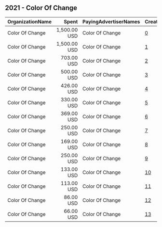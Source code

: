 ## 2021 - Color Of Change 
|OrganizationName|Spent|PayingAdvertiserNames|CreativeUrls|Impressions|Genders|AgeBrackets|CountryCodes|BillingAddresses|CandidateBallotInformation|
|:---|---:|:---|:---|---:|:---|:---|:---|:---|:---|
|Color Of Change|1,500.00 USD|Color Of Change|[0](https://www.snap.com/political-ads/asset/b9e801f6a8879bed541cb6aff1e1dbd66cdf16388119ecd82fe4a8dbdada2ffd?mediaType=mp4)|885,790|||united states|"1714 Franklin St,Oakland,94612,US"||
|Color Of Change|1,500.00 USD|Color Of Change|[1](https://www.snap.com/political-ads/asset/0964c1017a25b7cf9d1753a9c242f97ec1b43e9e2f6bbc0ecbf1ab302685cfa1?mediaType=mp4)|654,394|||united states|"1714 Franklin St,Oakland,94612,US"||
|Color Of Change|703.00 USD|Color Of Change|[2](https://www.snap.com/political-ads/asset/8054edead5b78600ce9b8077745d141e4b98240c28dfa7aee9d532889a9299ec?mediaType=jpg)|440,143|||united states|"1714 Franklin St,Oakland,94612,US"||
|Color Of Change|500.00 USD|Color Of Change|[3](https://www.snap.com/political-ads/asset/05c7fde83a4569f9b1555335c8fb9cd32335a237b35538c0b385b38194a46ce4?mediaType=png)|392,259|||united states|"1714 Franklin St,Oakland,94612,US"|Justice for Keyon|
|Color Of Change|426.00 USD|Color Of Change|[4](https://www.snap.com/political-ads/asset/7a8d3e07a9628d494658d0c74d52842e5a52ac112c6b45aef8afeeb6b3940ea9?mediaType=jpg)|242,429|||united states|"1714 Franklin St,Oakland,94612,US"||
|Color Of Change|330.00 USD|Color Of Change|[5](https://www.snap.com/political-ads/asset/9e4300e432a83dc10f70ae386727bd1de5eef4a13cc24af773f34f85348216be?mediaType=png)|234,162|||united states|"1714 Franklin St,Oakland,94612,US"||
|Color Of Change|369.00 USD|Color Of Change|[6](https://www.snap.com/political-ads/asset/0e8c42aa21ffdf52d4b5af1ab67d27ea2f1044293b9b58add94efed1e6647044?mediaType=jpg)|214,848|||united states|"1714 Franklin St,Oakland,94612,US"||
|Color Of Change|250.00 USD|Color Of Change|[7](https://www.snap.com/political-ads/asset/f15a85e69358fcaff40cdb79032bff0746e960229195c73b0d8e0de189f5b186?mediaType=png)|120,988|||united states|"1714 Franklin St,Oakland,94612,US"||
|Color Of Change|169.00 USD|Color Of Change|[8](https://www.snap.com/political-ads/asset/7aa79751cb5aab3f466de44ae4b1582d874fc920f52aba4f624a3d6650cd0b68?mediaType=png)|110,760|||united states|"1714 Franklin St,Oakland,94612,US"||
|Color Of Change|250.00 USD|Color Of Change|[9](https://www.snap.com/political-ads/asset/c5c8ea82f1054a91f31d4415b646c0a8f6b98af536485708ec7e448d28c6e82e?mediaType=png)|109,476|||united states|"1714 Franklin St,Oakland,94612,US"||
|Color Of Change|133.00 USD|Color Of Change|[10](https://www.snap.com/political-ads/asset/def0d3338c9895f9a5e509f9a341e8858f4d43b7554c38d38f79d45ac090b196?mediaType=mp4)|68,071|||united states|"1714 Franklin St,Oakland,94612,US"||
|Color Of Change|113.00 USD|Color Of Change|[11](https://www.snap.com/political-ads/asset/6c2e189166b1a30dfc35c905bcf97110be2900e7a4e1e0a27e9988081720abf7?mediaType=mp4)|67,938|||united states|"1714 Franklin St,Oakland,94612,US"||
|Color Of Change|86.00 USD|Color Of Change|[12](https://www.snap.com/political-ads/asset/def0d3338c9895f9a5e509f9a341e8858f4d43b7554c38d38f79d45ac090b196?mediaType=mp4)|53,846|||united states|"1714 Franklin St,Oakland,94612,US"||
|Color Of Change|66.00 USD|Color Of Change|[13](https://www.snap.com/political-ads/asset/6c2e189166b1a30dfc35c905bcf97110be2900e7a4e1e0a27e9988081720abf7?mediaType=mp4)|38,058|||united states|"1714 Franklin St,Oakland,94612,US"||
